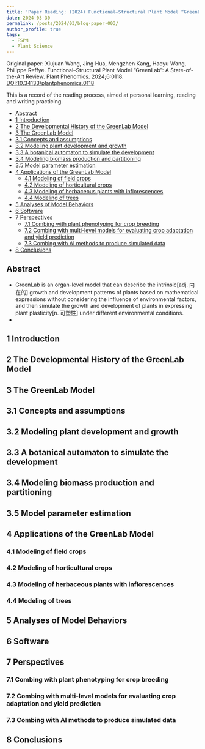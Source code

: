 ```yaml
---
title: 'Paper Reading: (2024) Functional–Structural Plant Model “GreenLab”: A State-of-the-Art Review'
date: 2024-03-30
permalink: /posts/2024/03/blog-paper-003/
author_profile: true
tags:
  - FSPM
  - Plant Science
---
```


Original paper: Xiujuan Wang, Jing Hua, Mengzhen Kang, Haoyu Wang, Philippe Reffye. Functional–Structural Plant Model “GreenLab”: A State-of-the-Art Review. Plant Phenomics. 2024;6:0118. [DOI:10.34133/plantphenomics.0118](https://doi.org/10.34133/plantphenomics.0118)

This is a record of the reading process, aimed at personal learning, reading and writing practicing.

- [Abstract](#abstract)
- [1 Introduction](#1-introduction)
- [2 The Developmental History of the GreenLab Model](#2-the-developmental-history-of-the-greenlab-model)
- [3 The GreenLab Model](#3-the-greenlab-model)
- [3.1 Concepts and assumptions](#31-concepts-and-assumptions)
- [3.2 Modeling plant development and growth](#32-modeling-plant-development-and-growth)
- [3.3 A botanical automaton to simulate the development](#33-a-botanical-automaton-to-simulate-the-development)
- [3.4 Modeling biomass production and partitioning](#34-modeling-biomass-production-and-partitioning)
- [3.5 Model parameter estimation](#35-model-parameter-estimation)
- [4 Applications of the GreenLab Model](#4-applications-of-the-greenlab-model)
  - [4.1 Modeling of field crops](#41-modeling-of-field-crops)
  - [4.2 Modeling of horticultural crops](#42-modeling-of-horticultural-crops)
  - [4.3 Modeling of herbaceous plants with inflorescences](#43-modeling-of-herbaceous-plants-with-inflorescences)
  - [4.4 Modeling of trees](#44-modeling-of-trees)
- [5 Analyses of Model Behaviors](#5-analyses-of-model-behaviors)
- [6 Software](#6-software)
- [7 Perspectives](#7-perspectives)
  - [7.1 Combing with plant phenotyping for crop breeding](#71-combing-with-plant-phenotyping-for-crop-breeding)
  - [7.2 Combing with multi-level models for evaluating crop adaptation and yield prediction](#72-combing-with-multi-level-models-for-evaluating-crop-adaptation-and-yield-prediction)
  - [7.3 Combing with AI methods to produce simulated data](#73-combing-with-ai-methods-to-produce-simulated-data)
- [8 Conclusions](#8-conclusions)

Abstract
------

* GreenLab is an organ-level model that can describe the intrinsic[adj. 内在的] growth and development patterns of plants based on mathematical expressions without considering the influence of environmental factors, and then simulate the growth and development of plants in expressing plant plasticity[n. 可塑性] under different environmental conditions.
* 

## 1 Introduction



## 2 The Developmental History of the GreenLab Model


## 3 The GreenLab Model

## 3.1 Concepts and assumptions

## 3.2 Modeling plant development and growth

## 3.3 A botanical automaton to simulate the development

## 3.4 Modeling biomass production and partitioning

## 3.5 Model parameter estimation


## 4 Applications of the GreenLab Model

### 4.1 Modeling of field crops

### 4.2 Modeling of horticultural crops


### 4.3 Modeling of herbaceous plants with inflorescences


### 4.4 Modeling of trees


## 5 Analyses of Model Behaviors

## 6 Software

## 7 Perspectives


### 7.1 Combing with plant phenotyping for crop breeding

### 7.2 Combing with multi-level models for evaluating crop adaptation and yield prediction

### 7.3 Combing with AI methods to produce simulated data

## 8 Conclusions



